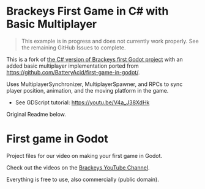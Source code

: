 # Brackeys First Game in C# with Basic Multiplayer

> This example is in progress and does not currently work properly. See the remaining GitHub Issues to complete.

This is a fork of [the C# version of Brackeys first Godot project](https://github.com/brackeys-godot-csharp/first-game-in-godot) with an added basic multiplayer implementation ported from https://github.com/BatteryAcid/first-game-in-godot/.

Uses MultiplayerSynchronizer, MultiplayerSpawner, and RPCs to sync player position, animation, and the moving platform in the game.

- See GDScript tutorial: https://youtu.be/V4a_J38XdHk

Original Readme below.

# First game in Godot
Project files for our video on making your first game in Godot.

Check out the videos on the [Brackeys YouTube Channel](http://youtube.com/brackeys).

Everything is free to use, also commercially (public domain).
